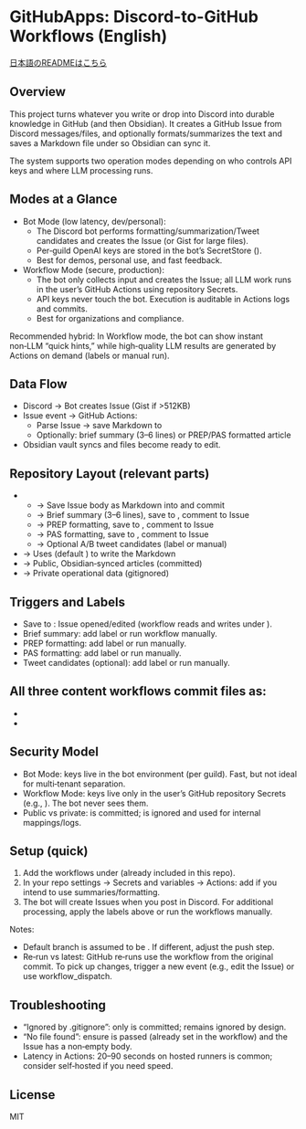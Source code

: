 # GitHubApps: Discord-to-GitHub Workflows (English)

[日本語のREADMEはこちら](README.md)

## Overview
This project turns whatever you write or drop into Discord into durable knowledge in GitHub (and then Obsidian). It creates a GitHub Issue from Discord messages/files, and optionally formats/summarizes the text and saves a Markdown file under  so Obsidian can sync it.

The system supports two operation modes depending on who controls API keys and where LLM processing runs.

## Modes at a Glance
- Bot Mode (low latency, dev/personal):
  - The Discord bot performs formatting/summarization/Tweet candidates and creates the Issue (or Gist for large files).
  - Per‑guild OpenAI keys are stored in the bot’s SecretStore ().
  - Best for demos, personal use, and fast feedback.
- Workflow Mode (secure, production):
  - The bot only collects input and creates the Issue; all LLM work runs in the user’s GitHub Actions using repository Secrets.
  - API keys never touch the bot. Execution is auditable in Actions logs and commits.
  - Best for organizations and compliance.

Recommended hybrid: In Workflow mode, the bot can show instant non‑LLM “quick hints,” while high‑quality LLM results are generated by Actions on demand (labels or manual run).

## Data Flow
- Discord → Bot creates Issue (Gist if >512KB)
- Issue event → GitHub Actions:
  - Parse Issue → save Markdown to 
  - Optionally: brief summary (3–6 lines) or PREP/PAS formatted article
- Obsidian vault syncs  and files become ready to edit.

## Repository Layout (relevant parts)
- 
  -  → Save Issue body as Markdown into  and commit
  -  → Brief summary (3–6 lines), save to , comment to Issue
  -  → PREP formatting, save to , comment to Issue
  -  → PAS formatting, save to , comment to Issue
  -  → Optional A/B tweet candidates (label or manual)
-  → Uses  (default ) to write the Markdown
-  → Public, Obsidian‑synced articles (committed)
-  → Private operational data (gitignored)

## Triggers and Labels
- Save to : Issue opened/edited (workflow reads  and writes under ).
- Brief summary: add label  or run workflow manually.
- PREP formatting: add label  or run manually.
- PAS formatting: add label  or run manually.
- Tweet candidates (optional): add label  or run manually.

All three content workflows commit files as:
- 
- 
- 

## Security Model
- Bot Mode: keys live in the bot environment (per guild). Fast, but not ideal for multi‑tenant separation.
- Workflow Mode: keys live only in the user’s GitHub repository Secrets (e.g., ). The bot never sees them.
- Public vs private:  is committed;  is ignored and used for internal mappings/logs.

## Setup (quick)
1) Add the workflows under  (already included in this repo).
2) In your repo settings → Secrets and variables → Actions: add  if you intend to use summaries/formatting.
3) The bot will create Issues when you post in Discord. For additional processing, apply the labels above or run the workflows manually.

Notes:
- Default branch is assumed to be . If different, adjust the push step.
- Re‑run vs latest: GitHub re‑runs use the workflow from the original commit. To pick up changes, trigger a new event (e.g., edit the Issue) or use workflow_dispatch.

## Troubleshooting
- “Ignored by .gitignore”: only  is committed;  remains ignored by design.
- “No file found”: ensure  is passed (already set in the workflow) and the Issue has a non‑empty body.
- Latency in Actions: 20–90 seconds on hosted runners is common; consider self‑hosted if you need speed.

## License
MIT


